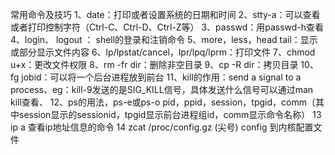常用命令及技巧
1、date：打印或者设置系统的日期和时间
2、stty-a：可以查看或者打印控制字符（Ctrl-C、Ctrl-D、Ctrl-Z等）
3、passwd：用passwd-h查看
4、login、 logout ： shell的登录和注销命令
5、more，less，head tail：显示或部分显示文件内容
6、lp/lpstat/cancel，lpr/lpq/lprm：打印文件
7、chmod u+x：更改文件权限
8、rm -fr dir：删除非空目录
9、cp -R dir：拷贝目录
10、fg jobid：可以将一个后台进程放到前台
11、kill的作用：send a signal to a process、eg：kill-9发送的是SIG_KILL信号，具体发送什么信号可以通过man kill查看、
12、ps的用法，ps-e或ps-o pid，ppid，session，tpgid，comm（其中session显示的sessionid，tpgid显示前台进程组id，comm显示命令名称）
13 ip a 查看ip地址信息的命令
14 zcat /proc/config.gz (尖号) config 到内核配置文件